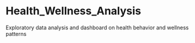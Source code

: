 # Health_Wellness_Analysis
Exploratory data analysis and dashboard on health behavior and wellness patterns
